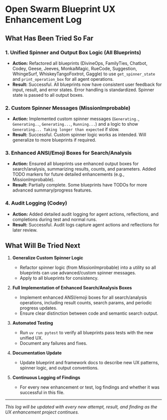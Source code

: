 # Open Swarm Blueprint UX Enhancement Log

## What Has Been Tried So Far

### 1. Unified Spinner and Output Box Logic (All Blueprints)
- **Action:** Refactored all blueprints (DivineOps, FamilyTies, Chatbot, Codey, Geese, Jeeves, MonkaiMagic, RueCode, Suggestion, WhingeSurf, WhiskeyTangoFoxtrot, Gaggle) to use `get_spinner_state` and `print_operation_box` for all agent operations.
- **Result:** Successful. All blueprints now have consistent user feedback for input, result, and error states. Error handling is standardized. Spinner state is passed to all output boxes.

### 2. Custom Spinner Messages (MissionImprobable)
- **Action:** Implemented custom spinner messages (`Generating.`, `Generating..`, `Generating...`, `Running...`) and a logic to show `Generating... Taking longer than expected` if slow.
- **Result:** Successful. Custom spinner logic works as intended. Will generalize to more blueprints if required.

### 3. Enhanced ANSI/Emoji Boxes for Search/Analysis
- **Action:** Ensured all blueprints use enhanced output boxes for search/analysis, summarizing results, counts, and parameters. Added TODO markers for future detailed enhancements (e.g., MissionImprobable).
- **Result:** Partially complete. Some blueprints have TODOs for more advanced summary/progress features.

### 4. Audit Logging (Codey)
- **Action:** Added detailed audit logging for agent actions, reflections, and completions during test and normal runs.
- **Result:** Successful. Audit logs capture agent actions and reflections for later review.

## What Will Be Tried Next

1. **Generalize Custom Spinner Logic**
   - Refactor spinner logic (from MissionImprobable) into a utility so all blueprints can use advanced/custom spinner messages.
   - Apply to all blueprints for consistency.

2. **Full Implementation of Enhanced Search/Analysis Boxes**
   - Implement enhanced ANSI/emoji boxes for all search/analysis operations, including result counts, search params, and periodic progress updates.
   - Ensure clear distinction between code and semantic search output.

3. **Automated Testing**
   - Run `uv run pytest` to verify all blueprints pass tests with the new unified UX.
   - Document any failures and fixes.

4. **Documentation Update**
   - Update blueprint and framework docs to describe new UX patterns, spinner logic, and output conventions.

5. **Continuous Logging of Findings**
   - For every new enhancement or test, log findings and whether it was successful in this file.

---

*This log will be updated with every new attempt, result, and finding as the UX enhancement project continues.*
